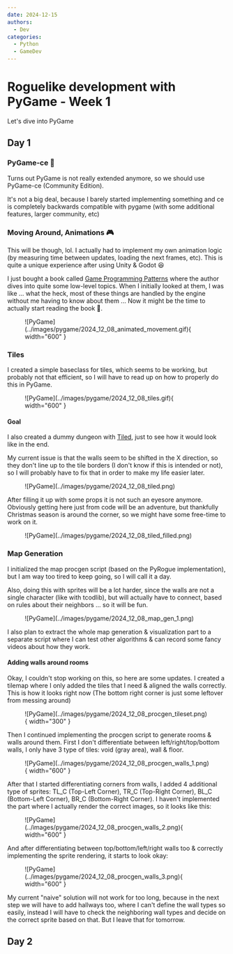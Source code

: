 ```yaml
---
date: 2024-12-15
authors:
  - Dev
categories:
  - Python
  - GameDev
---
```


# Roguelike development with PyGame - Week 1

Let's dive into PyGame

<!-- more -->

## Day 1

### PyGame-ce :crown:

Turns out PyGame is not really extended anymore, so we should use PyGame-ce (Community Edition). 

It's not a big deal, because I barely started implementing something and ce is completely backwards compatible with pygame (with some additional features, larger community, etc)

### Moving Around, Animations :video_game:

This will be though, lol. I actually had to implement my own animation logic (by measuring time between updates, loading the next frames, etc). This is quite a unique experience after using Unity & Godot :laughing:

I just bought a book called [Game Programming Patterns](https://gameprogrammingpatterns.com/) where the author dives into quite some low-level topics. When I initially looked at them, I was like ... what the heck, most of these things are handled by the engine without me having to know about them ... Now it might be the time to actually start reading the book :book:.

<figure markdown="span">
    ![PyGame](../images/pygame/2024_12_08_animated_movement.gif){ width="600" }
</figure>

### Tiles

I created a simple baseclass for tiles, which seems to be working, but probably not that efficient, so I will have to read up on how to properly do this in PyGame.

<figure markdown="span">
    ![PyGame](../images/pygame/2024_12_08_tiles.gif){ width="600" }
</figure>

#### Goal   

I also created a dummy dungeon with [Tiled](https://www.mapeditor.org/), just to see how it would look like in the end.

My current issue is that the walls seem to be shifted in the X direction, so they don't line up to the tile borders (I don't know if this is intended or not), so I will probably have to fix that in order to make my life easier later.

<figure markdown="span">
    ![PyGame](../images/pygame/2024_12_08_tiled.png)
</figure>

After filling it up with some props it is not such an eyesore anymore. Obviously getting here just from code will be an adventure, but thankfully Christmas season is around the corner, so we might have some free-time to work on it.

<figure markdown="span">
    ![PyGame](../images/pygame/2024_12_08_tiled_filled.png)
</figure>

### Map Generation 

I initialized the map procgen script (based on the PyRogue implementation), but I am way too tired to keep going, so I will call it a day.

Also, doing this with sprites will be a lot harder, since the walls are not a single character (like with tcodlib), 
but will actually have to connect, based on rules about their neighbors ... so it will be fun. 

<figure markdown="span">
    ![PyGame](../images/pygame/2024_12_08_map_gen_1.png)
</figure>

I also plan to extract the whole map generation & visualization part to a separate script where I can test other algorithms & can record some fancy videos about how they work. 

#### Adding walls around rooms

Okay, I couldn't stop working on this, so here are some updates. I created a tilemap where I only added the tiles that I need & aligned the walls correctly. This is how it looks right now (The bottom right corner is just some leftover from messing around)

<figure markdown="span">
    ![PyGame](../images/pygame/2024_12_08_procgen_tileset.png){ width="300" }
</figure>

Then I continued implementing the procgen script to generate rooms & walls around them. First I don't differentiate between left/right/top/bottom walls, I only have 3 type of tiles: void (gray area), wall & floor.

<figure markdown="span">
    ![PyGame](../images/pygame/2024_12_08_procgen_walls_1.png){ width="600" }
</figure>

After that I started differentiating corners from walls, I added 4 additional type of sprites: TL_C (Top-Left Corner), TR_C (Top-Right Corner), BL_C (Bottom-Left Corner), BR_C (Bottom-Right Corner). I haven't implemented the part where I actually render the correct images, so it looks like this:

<figure markdown="span">
    ![PyGame](../images/pygame/2024_12_08_procgen_walls_2.png){ width="600" }
</figure>

And after differentiating between top/bottom/left/right walls too & correctly implementing the sprite rendering, it starts to look okay:

<figure markdown="span">
    ![PyGame](../images/pygame/2024_12_08_procgen_walls_3.png){ width="600" }
</figure>

My current "naive" solution will not work for too long, because in the next step we will have to add hallways too, where I can't define the wall types so easily, instead I will have to check the neighboring wall types and decide on the correct sprite based on that. But I leave that for tomorrow.

## Day 2